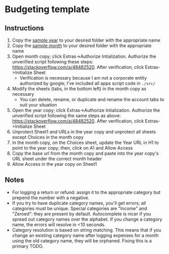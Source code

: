 # Budgeting template

## Instructions

1. Copy the [sample year](https://docs.google.com/spreadsheets/d/1L0hlw2Aj91cdvMGzJxN24Vu6ns8Bl7oNBPTPCDbfQPw/edit?usp=sharing) to your desired folder with the appropriate name
2. Copy the [sample month](https://docs.google.com/spreadsheets/d/1-qlCjc9i-t_JzJJjd1RwGDwTQ7QHjhQUaqDio1RjYRs/edit?usp=sharing) to your desired folder with the appropriate name
3. Open month copy; click Extras->Authorize Intialization. Authorize the unverified script following these steps: https://stackoverflow.com/a/48482520. After verification, click Extras->Initialize Sheet
    * Verification is necessary because I am not a corporate entity authorized by google; I've included all apps script code in <code>./src/</code>
4. Modify the sheets (tabs, in the bottom left) in the month copy as necessary
    * You can delete, rename, or duplicate and rename the account tabs to suit your situation
6. Open the year copy; click Extras->Authorize Intialization. Authorize the unverified script following the same steps as above: https://stackoverflow.com/a/48482520. After verification, click Extras->Initialize Sheet
7. Unprotect Sheet1 and URLs in the year copy and unprotect all sheets except Choices in the month copy
8. In the month copy, on the Choices sheet, update the Year URL in H1 to point to the year copy; then, click on A1 and Allow Access
9. Copy the base url from the month copy and paste into the year copy's URL sheet under the correct month header
10. Allow Access in the year copy on Sheet1

## Notes

* For logging a return or refund: assign it to the appropriate category but prepend the number with a negative.
* If you try to have duplicate category names, you'll get errors; all categories must be unique. Special categories are "Income" and "Zeroed": they are present by default. Autocomplete is nicer if you spread out category names over the alphabet. If you change a category name, the errors will resolve in <10 seconds.
* Category resolution is based on string matching. This means that if you change an existing category name after logging expenses for a month using the old category name, they will be orphaned. Fixing this is a primary TODO.

